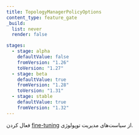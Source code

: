 ```yaml
---
title: TopologyManagerPolicyOptions
content_type: feature_gate
_build:
  list: never
  render: false

stages:
  - stage: alpha
    defaultValue: false
    fromVersion: "1.26"
    toVersion: "1.27"
  - stage: beta
    defaultValue: true
    fromVersion: "1.28"
    toVersion: "1.31"
  - stage: stable
    defaultValue: true
    fromVersion: "1.32"
---
```

فعال کردن [fine-tuning](/docs/tasks/administer-cluster/topology-manager/#topology-manager-policy-options) از سیاست‌های مدیریت توپولوژی.